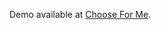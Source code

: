 Demo available at [Choose For Me](http://chooseforme-20190317141854-hostingbucket-vscode.s3-website.us-east-2.amazonaws.com).
